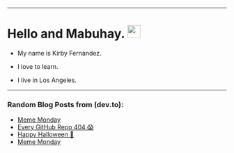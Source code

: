 
<img src="https://komarev.com/ghpvc/?username=kirbygit&style=flat-square&color=blue" alt=""/>

---
<h1>
  Hello and Mabuhay.
  <img src="https://media.giphy.com/media/hvRJCLFzcasrR4ia7z/giphy.gif" width="30px"/>
</h1>

- My name is Kirby Fernandez.

- I love to learn.

- I live in Los Angeles.

---

### Random Blog Posts from (dev.to):
<!-- BLOG-POST-LIST:START -->
- [Meme Monday](https://dev.to/ben/meme-monday-1i9a)
- [Every GitHub Repo 404 😱](https://dev.to/ben/every-github-repo-404-74e)
- [Happy Halloween 🎃](https://dev.to/ben/happy-halloween-4g62)
- [Meme Monday](https://dev.to/ben/meme-monday-2mk3)
<!-- BLOG-POST-LIST:END -->
